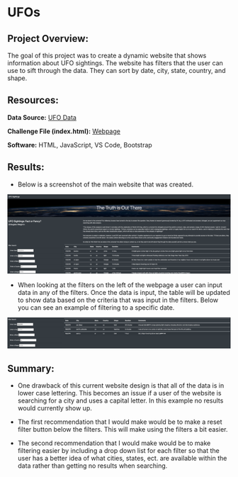 # UFOs

## Project Overview:

The goal of this project was to create a dynamic website that shows information about UFO sightings. The website has filters that the user can use to sift through the data. They can sort by date, city, state, country, and shape.

## Resources:

**Data Source:** [UFO Data](https://github.com/matthubb17/UFOs/blob/main/static/js/data.js)

**Challenge File (index.html):** [Webpage](https://github.com/matthubb17/UFOs/blob/main/index.html)

**Software:** HTML, JavaScript, VS Code, Bootstrap

## Results:

- Below is a screenshot of the main website that was created.

![Main Webpage](https://github.com/matthubb17/UFOs/blob/main/static/images/Main%20UFO%20Webpage.png)

- When looking at the filters on the left of the webpage a user can input data in any of the filters. Once the data is input, the table will be updated to show data based on the criteria that was input in the filters. Below you can see an example of filtering to a specific date.

![Filtered Webpage](https://github.com/matthubb17/UFOs/blob/main/static/images/Filter%20and%20Table.png)


## Summary:

- One drawback of this current website design is that all of the data is in lower case lettering. This becomes an issue if a user of the website is searching for a city and uses a capital letter. In this example no results would currently show up.

- The first recommendation that I would make would be to make a reset filter button below the filters. This will make using the filters a bit easier.
- The second recommendation that I would make would be to make filtering easier by including a drop down list for each filter so that the user has a better idea of what cities, states, ect. are available within the data rather than getting no results when searching.

